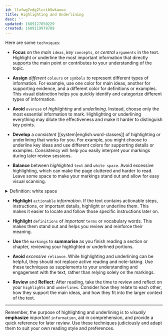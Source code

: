 ```yaml
---
id: llufwg7vdg2lccib5wkaouo
title: Highlighting and Underlining
desc: ''
updated: 1689127850229
created: 1689119978789
---
```


Here are some `techniques`:

- **Focus** on the *main* `ideas`, *key* `concepts`, or *central* `arguments` in the text. Highlight or underline the most important information that directly supports the main point or contributes to your understanding of the topic.

- **Assign** *different* `colours` or `symbols` to represent different types of information. For example, use one color for main ideas, another for supporting evidence, and a different color for definitions or examples. This visual distinction helps you quickly identify and categorize different types of information.

- **Avoid** `overuse` of *highlighting* and *underlining*. Instead, choose only the most essential information to mark. Highlighting or underlining everything may dilute the effectiveness and make it harder to distinguish key points.

- **Develop** a *consistent* [[system|english.word-classes]] of highlighting or underlining that works for you. For example, you might choose to underline key ideas and use different colors for supporting details or examples. Consistency will help you easily interpret your markings during later review sessions.

- **Balance** between *highlighted* `text` and `white space`. Avoid excessive highlighting, which can make the page cluttered and harder to read. Leave some space to make your markings stand out and allow for easy visual scanning. 


<details>
  <summary>Definition: white space</summary>

The **unprinted** `area` on a *page*.
</details>


- **Highlight** `actionable` *information*. If the text contains actionable steps, instructions, or important details, highlight or underline them. This makes it easier to locate and follow those specific instructions later on.

- **Highlight** `definitions` of *important* `terms` or vocabulary words. This makes them stand out and helps you review and reinforce their meaning.

- **Use** the `markings` to **summarise** as you finish reading a section or chapter, reviewing your highlighted or underlined portions.

- **Avoid** *excessive* `reliance`. While highlighting and underlining can be helpful, they should not replace active reading and note-taking. Use these techniques as supplements to your understanding and engagement with the text, rather than relying solely on the markings.

- **Review** and **Reflect**: After reading, take the time to review and reflect on your `highlights` and `underlines`. Consider how they relate to each other, how they support the main ideas, and how they fit into the larger context of the text.

---

Remember, the purpose of highlighting and underlining is to *visually* **emphasize** *important* `information`, aid in comprehension, and provide a quick reference for later review. Use these techniques judiciously and adapt them to suit your own reading style and preferences.
